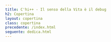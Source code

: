 ```yaml
---
title: C'hi++ - Il senso della Vita è il debug
h2: Copertina
layout: copertina
class: copertina
precedente: /index.html
seguente: dedica.html
---
```




